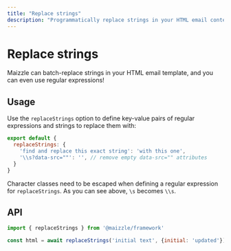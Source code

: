 ```yaml
---
title: "Replace strings"
description: "Programmatically replace strings in your HTML email content."
---
```


# Replace strings

Maizzle can batch-replace strings in your HTML email template, and you can even use regular expressions!

## Usage

Use the `replaceStrings` option to define key-value pairs of regular expressions and strings to replace them with:

```js [config.js]
export default {
  replaceStrings: {
    'find and replace this exact string': 'with this one',
    '\\s?data-src=""': '', // remove empty data-src="" attributes
  }
}
```

<Alert type="warning">Character classes need to be escaped when defining a regular expression for `replaceStrings`. As you can see above, `\s` becomes `\\s`.</Alert>

## API

```js [app.js]
import { replaceStrings } from '@maizzle/framework'

const html = await replaceStrings('initial text', {initial: 'updated'})
```
